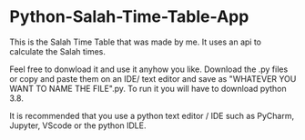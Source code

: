 # Python-Salah-Time-Table-App
This is the Salah Time Table that was made by me. It uses an api to calculate the Salah times. 

Feel free to donwload it and use it anyhow you like. Download the .py files or copy and paste them on an IDE/ text editor and save as "WHATEVER YOU WANT TO NAME THE FILE".py. 
To run it you will have to download python 3.8.

It is recommended that you use a python text editor / IDE such as PyCharm, Jupyter, VScode or the python IDLE. 
